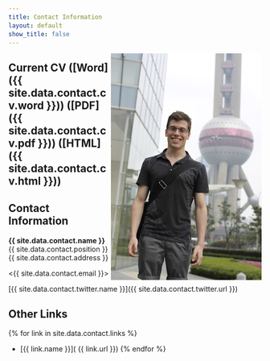 ```yaml
---
title: Contact Information
layout: default
show_title: false
---
```


<img src="/assets/images/author.jpg" align="right" />


## Current CV ([Word]({{ site.data.contact.cv.word }})) ([PDF]({{ site.data.contact.cv.pdf }})) ([HTML]({{ site.data.contact.cv.html }}))

## Contact Information

**{{ site.data.contact.name }}**  
{{ site.data.contact.position }}  
{{ site.data.contact.address }}

<{{ site.data.contact.email }}>

[{{ site.data.contact.twitter.name }}]({{ site.data.contact.twitter.url }})



## Other Links

{% for link in site.data.contact.links %}
- [{{ link.name }}]( {{ link.url }})
{% endfor %}
